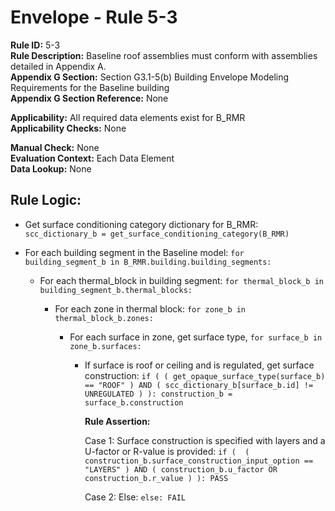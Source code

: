 
# Envelope - Rule 5-3  

**Rule ID:** 5-3  
**Rule Description:** Baseline roof assemblies must conform with assemblies detailed in Appendix A.  
**Appendix G Section:** Section G3.1-5(b) Building Envelope Modeling Requirements for the Baseline building  
**Appendix G Section Reference:** None  

**Applicability:** All required data elements exist for B_RMR  
**Applicability Checks:** None  

**Manual Check:** None  
**Evaluation Context:** Each Data Element  
**Data Lookup:** None  

## Rule Logic:  

- Get surface conditioning category dictionary for B_RMR: ```scc_dictionary_b = get_surface_conditioning_category(B_RMR)```

- For each building segment in the Baseline model: ```for building_segment_b in B_RMR.building.building_segments:```  

  - For each thermal_block in building segment: ```for thermal_block_b in building_segment_b.thermal_blocks:```  

    - For each zone in thermal block: ```for zone_b in thermal_block_b.zones:```  

      - For each surface in zone, get surface type, ```for surface_b in zone_b.surfaces:```  

        - If surface is roof or ceiling and is regulated, get surface construction: ```if ( ( get_opaque_surface_type(surface_b) == "ROOF" ) AND ( scc_dictionary_b[surface_b.id] != UNREGULATED ) ): construction_b = surface_b.construction```

          **Rule Assertion:**  

          Case 1: Surface construction is specified with layers and a U-factor or R-value is provided: ```if (  ( construction_b.surface_construction_input_option == "LAYERS" ) AND ( construction_b.u_factor OR construction_b.r_value ) ): PASS```  

          Case 2: Else: ```else: FAIL```
